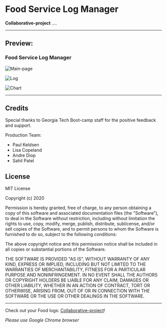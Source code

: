 # Food Service Log Manager

**Collaborative-project** ....



---
## Preview:
### Food Service Log Manager
![Main-page](./assets/)


![Log](./assets/)


![Chart](./assets/)






---
## Credits
Special thanks to Georgia Tech Boot-camp staff for the positive feedback and support. 

Production Team:
 - Paul Keldsen
 - Lisa Copeland
 - Andre Diop
 - Sahil Patel

## License

MIT License

Copyright (c) 2020  

Permission is hereby granted, free of charge, to any person obtaining a copy
of this software and associated documentation files (the "Software"), to deal
in the Software without restriction, including without limitation the rights
to use, copy, modify, merge, publish, distribute, sublicense, and/or sell
copies of the Software, and to permit persons to whom the Software is
furnished to do so, subject to the following conditions:

The above copyright notice and this permission notice shall be included in all
copies or substantial portions of the Software.

THE SOFTWARE IS PROVIDED "AS IS", WITHOUT WARRANTY OF ANY KIND, EXPRESS OR
IMPLIED, INCLUDING BUT NOT LIMITED TO THE WARRANTIES OF MERCHANTABILITY,
FITNESS FOR A PARTICULAR PURPOSE AND NONINFRINGEMENT. IN NO EVENT SHALL THE
AUTHORS OR COPYRIGHT HOLDERS BE LIABLE FOR ANY CLAIM, DAMAGES OR OTHER
LIABILITY, WHETHER IN AN ACTION OF CONTRACT, TORT OR OTHERWISE, ARISING FROM,
OUT OF OR IN CONNECTION WITH THE SOFTWARE OR THE USE OR OTHER DEALINGS IN THE
SOFTWARE.

---


Check out your Food logs: [Collaborative-project](https://andrediop.github.io/Collaborative-project/)! 

 *Please use Google Chrome browser*